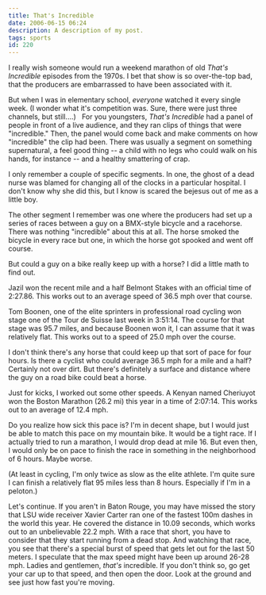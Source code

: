 ```yaml
---
title: That's Incredible
date: 2006-06-15 06:24
description: A description of my post.
tags: sports
id: 220
---
```

I really wish someone would run a weekend marathon of old <i>That's Incredible</i> episodes from the 1970s.  I bet that show is so over-the-top bad, that the producers are embarrassed to have been associated with it.

But when I was in elementary school, <i>everyone</i> watched it every single week.  (I wonder what it's competition was.  Sure, there were just three channels, but still....)
<span class="spanEndPreview">&nbsp;</span>
For you youngsters, <i>That's Incredible</i> had a panel of people in front of a live audience, and they ran clips of things that were "incredible."  Then, the panel would come back and make comments on how "incredible" the clip had been.  There was usually a segment on something supernatural, a feel good thing -- a child with no legs who could walk on his hands, for instance -- and a healthy smattering of crap.

I only remember a couple of specific segments.  In one, the ghost of a dead nurse was blamed for changing all of the clocks in a particular hospital.  I don't know why she did this, but I know is scared the bejesus out of me as a little boy.

The other segment I remember was one where the producers had set up a series of races between a guy on a BMX-style bicycle and a racehorse.  There was nothing "incredible" about this at all.  The horse smoked the bicycle in every race but one, in which the horse got spooked and went off course.

But could a guy on a bike really keep up with a horse?  I did a little math to find out.

Jazil won the recent mile and a half Belmont Stakes with an official time of 2:27.86.  This works out to an average speed of 36.5 mph over that course.

Tom Boonen, one of the elite sprinters in professional road cycling won stage one of the Tour de Suisse last week in 3:51:14.  The course for that stage was 95.7 miles, and because Boonen won it, I can assume that it was relatively flat.  This works out to a speed of 25.0 mph over the course.

I don't think there's any horse that could keep up that sort of pace for four hours.  Is there a cyclist who could average 36.5 mph for a mile and a half?  Certainly not over dirt.  But there's definitely a surface and distance where the guy on a road bike could beat a horse.

Just for kicks, I worked out some other speeds.  A Kenyan named Cheriuyot won the Boston Marathon (26.2 mi) this year in a time of 2:07:14.  This works out to an average of 12.4 mph.  

Do you realize how sick this pace is?  I'm in decent shape, but I would just be able to match this pace on my mountain bike.  It would be a tight race.  If I actually tried to run a marathon, I would drop dead at mile 16.  But even then, I would only be on pace to finish the race in something in the neighborhood of 6 hours.  Maybe worse.

(At least in cycling, I'm only twice as slow as the elite athlete.  I'm quite sure I can finish a relatively flat 95 miles less than 8 hours.  Especially if I'm in a peloton.)

Let's continue.  If you aren't in Baton Rouge, you may have missed the story that LSU wide receiver Xavier Carter ran one of the fastest 100m dashes in the world this year.  He covered the distance in 10.09 seconds, which works out to an unbelievable 22.2 mph.  With a race that short, you have to consider that they start running from a dead stop.  And watching that race, you see that there's a special burst of speed that gets let out for the last 50 meters.  I speculate that the max speed might have been up around 26-28 mph.  Ladies and gentlemen, <i>that's</i> incredible.  If you don't think so, go get your car up to that speed, and then open the door.  Look at the ground and see just how fast you're moving.
